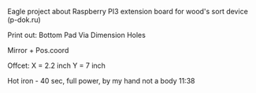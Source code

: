 Eagle project about Raspberry PI3 extension board for wood's sort device (p-dok.ru)

Print out:
	Bottom
	Pad
	Via
	Dimension
	Holes

Mirror + Pos.coord

Offcet:
X = 2.2 inch
Y = 7 inch

Hot iron - 40 sec, full power, by my hand not a body
11:38